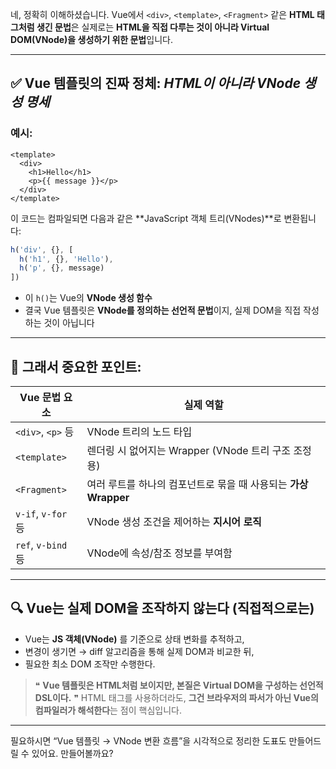 네, 정확히 이해하셨습니다.
Vue에서 `<div>`, `<template>`, `<Fragment>` 같은 **HTML 태그처럼 생긴 문법**은 실제로는 **HTML을 직접 다루는 것이 아니라 Virtual DOM(VNode)을 생성하기 위한 문법**입니다.

---

## ✅ Vue 템플릿의 진짜 정체: *HTML이 아니라 VNode 생성 명세*

### 예시:

```vue
<template>
  <div>
    <h1>Hello</h1>
    <p>{{ message }}</p>
  </div>
</template>
```

이 코드는 컴파일되면 다음과 같은 \*\*JavaScript 객체 트리(VNodes)\*\*로 변환됩니다:

```js
h('div', {}, [
  h('h1', {}, 'Hello'),
  h('p', {}, message)
])
```

* 이 `h()`는 Vue의 **VNode 생성 함수**
* 결국 Vue 템플릿은 **VNode를 정의하는 선언적 문법**이지, 실제 DOM을 직접 작성하는 것이 아닙니다

---

## 🧱 그래서 중요한 포인트:

| Vue 문법 요소         | 실제 역할                                     |
| ----------------- | ----------------------------------------- |
| `<div>`, `<p>` 등  | VNode 트리의 노드 타입                           |
| `<template>`      | 렌더링 시 없어지는 Wrapper (VNode 트리 구조 조정용)      |
| `<Fragment>`      | 여러 루트를 하나의 컴포넌트로 묶을 때 사용되는 **가상 Wrapper** |
| `v-if`, `v-for` 등 | VNode 생성 조건을 제어하는 **지시어 로직**              |
| `ref`, `v-bind` 등 | VNode에 속성/참조 정보를 부여함                      |

---

## 🔍 Vue는 실제 DOM을 조작하지 않는다 (직접적으로는)

* Vue는 **JS 객체(VNode)** 를 기준으로 상태 변화를 추적하고,
* 변경이 생기면 → diff 알고리즘을 통해 실제 DOM과 비교한 뒤,
* 필요한 최소 DOM 조작만 수행한다.

> ❝ **Vue 템플릿은 HTML처럼 보이지만, 본질은 Virtual DOM을 구성하는 선언적 DSL이다.** ❞
> HTML 태그를 사용하더라도, **그건 브라우저의 파서가 아닌 Vue의 컴파일러가 해석한다**는 점이 핵심입니다.

---

필요하시면 “Vue 템플릿 → VNode 변환 흐름”을 시각적으로 정리한 도표도 만들어드릴 수 있어요. 만들어볼까요?
